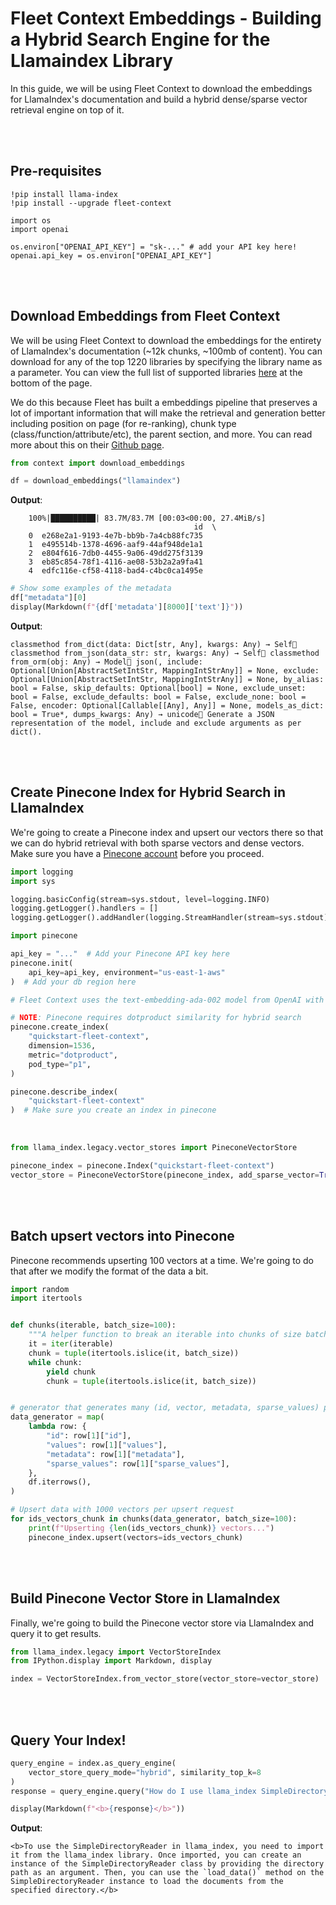 # Fleet Context Embeddings - Building a Hybrid Search Engine for the Llamaindex Library

In this guide, we will be using Fleet Context to download the embeddings for LlamaIndex's documentation and build a hybrid dense/sparse vector retrieval engine on top of it.

<br><br>

## Pre-requisites

```
!pip install llama-index
!pip install --upgrade fleet-context
```

```
import os
import openai

os.environ["OPENAI_API_KEY"] = "sk-..." # add your API key here!
openai.api_key = os.environ["OPENAI_API_KEY"]
```

<br><br>

## Download Embeddings from Fleet Context

We will be using Fleet Context to download the embeddings for the
entirety of LlamaIndex\'s documentation (\~12k chunks, \~100mb of
content). You can download for any of the top 1220 libraries by
specifying the library name as a parameter. You can view the full list
of supported libraries [here](https://fleet.so/context) at the bottom of
the page.

We do this because Fleet has built a embeddings pipeline that preserves
a lot of important information that will make the retrieval and
generation better including position on page (for re-ranking), chunk
type (class/function/attribute/etc), the parent section, and more. You
can read more about this on their [Github
page](https://github.com/fleet-ai/context/tree/main).

```python
from context import download_embeddings

df = download_embeddings("llamaindex")
```

**Output**:

```shell
    100%|██████████| 83.7M/83.7M [00:03<00:00, 27.4MiB/s]
                                         id  \
    0  e268e2a1-9193-4e7b-bb9b-7a4cb88fc735
    1  e495514b-1378-4696-aaf9-44af948de1a1
    2  e804f616-7db0-4455-9a06-49dd275f3139
    3  eb85c854-78f1-4116-ae08-53b2a2a9fa41
    4  edfc116e-cf58-4118-bad4-c4bc0ca1495e
```

```python
# Show some examples of the metadata
df["metadata"][0]
display(Markdown(f"{df['metadata'][8000]['text']}"))
```

**Output**:

```shell
classmethod from_dict(data: Dict[str, Any], kwargs: Any) → Self classmethod from_json(data_str: str, kwargs: Any) → Self classmethod from_orm(obj: Any) → Model json(, include: Optional[Union[AbstractSetIntStr, MappingIntStrAny]] = None, exclude: Optional[Union[AbstractSetIntStr, MappingIntStrAny]] = None, by_alias: bool = False, skip_defaults: Optional[bool] = None, exclude_unset: bool = False, exclude_defaults: bool = False, exclude_none: bool = False, encoder: Optional[Callable[[Any], Any]] = None, models_as_dict: bool = True*, dumps_kwargs: Any) → unicode Generate a JSON representation of the model, include and exclude arguments as per dict().
```

<br><br>

## Create Pinecone Index for Hybrid Search in LlamaIndex

We\'re going to create a Pinecone index and upsert our vectors there so
that we can do hybrid retrieval with both sparse vectors and dense
vectors. Make sure you have a [Pinecone account](https://pinecone.io)
before you proceed.

```python
import logging
import sys

logging.basicConfig(stream=sys.stdout, level=logging.INFO)
logging.getLogger().handlers = []
logging.getLogger().addHandler(logging.StreamHandler(stream=sys.stdout))
```

```python
import pinecone

api_key = "..."  # Add your Pinecone API key here
pinecone.init(
    api_key=api_key, environment="us-east-1-aws"
)  # Add your db region here
```

```python
# Fleet Context uses the text-embedding-ada-002 model from OpenAI with 1536 dimensions.

# NOTE: Pinecone requires dotproduct similarity for hybrid search
pinecone.create_index(
    "quickstart-fleet-context",
    dimension=1536,
    metric="dotproduct",
    pod_type="p1",
)

pinecone.describe_index(
    "quickstart-fleet-context"
)  # Make sure you create an index in pinecone
```

<br>

```python
from llama_index.legacy.vector_stores import PineconeVectorStore

pinecone_index = pinecone.Index("quickstart-fleet-context")
vector_store = PineconeVectorStore(pinecone_index, add_sparse_vector=True)
```

<br><br>

## Batch upsert vectors into Pinecone

Pinecone recommends upserting 100 vectors at a time. We\'re going to do that after we modify the format of the data a bit.

```python
import random
import itertools


def chunks(iterable, batch_size=100):
    """A helper function to break an iterable into chunks of size batch_size."""
    it = iter(iterable)
    chunk = tuple(itertools.islice(it, batch_size))
    while chunk:
        yield chunk
        chunk = tuple(itertools.islice(it, batch_size))


# generator that generates many (id, vector, metadata, sparse_values) pairs
data_generator = map(
    lambda row: {
        "id": row[1]["id"],
        "values": row[1]["values"],
        "metadata": row[1]["metadata"],
        "sparse_values": row[1]["sparse_values"],
    },
    df.iterrows(),
)

# Upsert data with 1000 vectors per upsert request
for ids_vectors_chunk in chunks(data_generator, batch_size=100):
    print(f"Upserting {len(ids_vectors_chunk)} vectors...")
    pinecone_index.upsert(vectors=ids_vectors_chunk)
```

<br><br>

## Build Pinecone Vector Store in LlamaIndex

Finally, we\'re going to build the Pinecone vector store via LlamaIndex
and query it to get results.

```python
from llama_index.legacy import VectorStoreIndex
from IPython.display import Markdown, display
```

```python
index = VectorStoreIndex.from_vector_store(vector_store=vector_store)
```

<br><br>

## Query Your Index!

```python
query_engine = index.as_query_engine(
    vector_store_query_mode="hybrid", similarity_top_k=8
)
response = query_engine.query("How do I use llama_index SimpleDirectoryReader")
```

```python
display(Markdown(f"<b>{response}</b>"))
```

**Output**:

```shell
<b>To use the SimpleDirectoryReader in llama_index, you need to import it from the llama_index library. Once imported, you can create an instance of the SimpleDirectoryReader class by providing the directory path as an argument. Then, you can use the `load_data()` method on the SimpleDirectoryReader instance to load the documents from the specified directory.</b>
```
